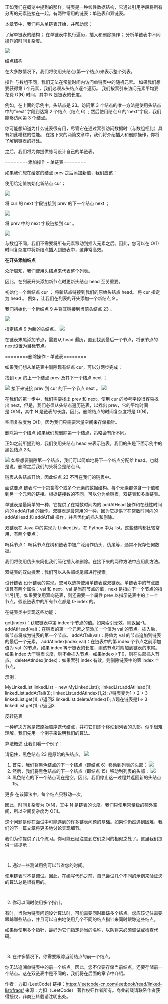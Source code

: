 正如我们在概览中提到的那样，链表是一种线性数据结构，它通过引用字段将所有分离的元素链接在一起。有两种常用的链表：单链表和双链表。

本章节中，我们将从单链表开始，并帮助您：

了解单链表的结构；
在单链表中执行遍历，插入和删除操作；
分析单链表中不同操作的时间复杂度。

![](img/singleList1.png)


结点结构


在大多数情况下，我们将使用头结点(第一个结点)来表示整个列表。

操作
与数组不同，我们无法在常量时间内访问单链表中的随机元素。 如果我们想要获得第 i 个元素，我们必须从头结点逐个遍历。 我们按索引来访问元素平均要花费 O(N) 时间，其中 N 是链表的长度。

例如，在上面的示例中，头结点是 23。访问第 3 个结点的唯一方法是使用头结点中的“next”字段到达第 2 个结点（结点 6）; 然后使用结点 6 的“next”字段，我们能够访问第 3 个结点。

你可能想知道为什么链表很有用，尽管它在通过索引访问数据时（与数组相比）具有如此糟糕的性能。 在接下来的两篇文章中，我们将介绍插入和删除操作，你将了解到链表的好处。

之后，我们将为你提供练习设计自己的单链表。


========添加操作 - 单链表========


如果我们想在给定的结点 prev 之后添加新值，我们应该：

使用给定值初始化新结点 cur；

![](img/add1.png)


将 cur 的 next 字段链接到 prev 的下一个结点 next ；


![](img/add2.png)


将 prev 中的 next 字段链接到 cur 。

![](img/add3.png)

与数组不同，我们不需要将所有元素移动到插入元素之后。因此，您可以在 O(1) 时间复杂度中将新结点插入到链表中，这非常高效。


**在开头添加结点**


众所周知，我们使用头结点来代表整个列表。

因此，在列表开头添加新节点时更新头结点 head 至关重要。

初始化一个新结点 cur ；
将新结点链接到我们的原始头结点 head。
将 cur 指定为 head 。
例如，让我们在列表的开头添加一个新结点 9 。

我们初始化一个新结点 9 并将其链接到当前头结点 23 。

![](img/add4.png)

指定结点 9 为新的头结点。
![](img/add5.png)


在链表末尾添加节点，需要从 head 遍历，直到找到最后一个节点，将该节点的next设置为目标节点。

========删除操作 - 单链表========


如果我们想从单链表中删除现有结点 cur，可以分两步完成：

找到 cur 的上一个结点 prev 及其下一个结点 next ；

![](img/del1.png)
接下来链接 prev 到 cur 的下一个节点 next 。
![](img/del2.png)

在我们的第一步中，我们需要找出 prev 和 next。使用 cur 的参考字段很容易找出 next，但是，我们必须从头结点遍历链表，以找出 prev，它的平均时间是 O(N)，其中 N 是链表的长度。因此，删除结点的时间复杂度将是 O(N)。

空间复杂度为 O(1)，因为我们只需要常量空间来存储指针。



删除第一个结点
如果我们想删除第一个结点，策略会有所不同。

正如之前所提到的，我们使用头结点 head 来表示链表。我们的头是下面示例中的黑色结点 23。

![](img/del3.png)
如果想要删除第一个结点，我们可以简单地将下一个结点分配给 head。也就是说，删除之后我们的头将会是结点 6。

链表从头结点开始，因此结点 23 不再在我们的链表中。



面试要点
链表时一个包含零个或多个元素的数据结构。每个元素都包含一个值和到另一个元素的链接。根据链接数的不同，可以分为单链表，双链表和多重链表。

单链表是最简单的一种，它提供了在常数时间内的 addAtHead 操作和在线性时间内的 addAtTail 的操作。双链表是最常用的一种，因为它提供了在常数时间内的 addAtHead 和 addAtTail 操作，并且优化的插入和删除。

双链表在 Java 中的实现为 LinkedList，在 Python 中为 list。这些结构都比较常用，有两个要点：

哨兵节点：
哨兵节点在树和链表中被广泛用作伪头、伪尾等，通常不保存任何数据。

我们将使用伪头来简化我们简化插入和删除。在接下来的两种方法中应用此方法。

双链表的双向搜索：我们可以从头部或尾部进行搜索。

设计链表
设计链表的实现。您可以选择使用单链表或双链表。单链表中的节点应该具有两个属性：val 和 next。val 是当前节点的值，next 是指向下一个节点的指针/引用。如果要使用双向链表，则还需要一个属性 prev 以指示链表中的上一个节点。假设链表中的所有节点都是 0-index 的。

在链表类中实现这些功能：

get(index)：获取链表中第 index 个节点的值。如果索引无效，则返回-1。
addAtHead(val)：在链表的第一个元素之前添加一个值为 val 的节点。插入后，新节点将成为链表的第一个节点。
addAtTail(val)：将值为 val 的节点追加到链表的最后一个元素。
addAtIndex(index,val)：在链表中的第 index 个节点之前添加值为 val  的节点。如果 index 等于链表的长度，则该节点将附加到链表的末尾。如果 index 大于链表长度，则不会插入节点。如果index小于0，则在头部插入节点。
deleteAtIndex(index)：如果索引 index 有效，则删除链表中的第 index 个节点。
 


示例：

MyLinkedList linkedList = new MyLinkedList();
linkedList.addAtHead(1);
linkedList.addAtTail(3);
linkedList.addAtIndex(1,2);   //链表变为1-> 2-> 3
linkedList.get(1);            //返回2
linkedList.deleteAtIndex(1);  //现在链表是1-> 3
linkedList.get(1);            //返回3



反转链表

一种解决方案是按原始顺序迭代结点，并将它们逐个移动到列表的头部。似乎很难理解。我们先用一个例子来说明我们的算法。

算法概述
让我们看一个例子：

请记住，黑色结点 23 是原始的头结点。
![](img/rev1.png)
1. 首先，我们将黑色结点的下一个结点（即结点 6）移动到列表的头部：
![](img/rev2.png)
2. 然后，我们将黑色结点的下一个结点（即结点 15）移动到列表的头部：
![](img/rev3.png)
3. 黑色结点的下一个结点现在是空。因此，我们停止这一过程并返回新的头结点 15。


更多
在该算法中，每个结点只移动一次。

因此，时间复杂度为 O(N)，其中 N 是链表的长度。我们只使用常量级的额外空间，所以空间复杂度为 O(1)。

这个问题是你在面试中可能遇到的许多链表问题的基础。如果你仍然遇到困难，我们的下一篇文章将更多地讨论实现细节。


我们为你提供了几个练习。你可能已经注意到它们之间的相似之处了。这里我们提供一些提示：

 

1. 通过一些测试用例可以节省您的时间。

使用链表时不易调试。因此，在编写代码之前，自己尝试几个不同的示例来验证您的算法总是很有用的。

 

2. 你可以同时使用多个指针。

有时，当你为链表问题设计算法时，可能需要同时跟踪多个结点。您应该记住需要跟踪哪些结点，并且可以自由地使用几个不同的结点指针来同时跟踪这些结点。

如果你使用多个指针，最好为它们指定适当的名称，以防将来必须调试或检查代码。

 

3. 在许多情况下，你需要跟踪当前结点的前一个结点。

你无法追溯单链表中的前一个结点。因此，您不仅要存储当前结点，还要存储前一个结点。这在双链表中是不同的，我们将在后面的章节中介绍。

作者：力扣 (LeetCode)
链接：https://leetcode-cn.com/leetbook/read/linked-list/fraqr/
来源：力扣（LeetCode）
著作权归作者所有。商业转载请联系作者获得授权，非商业转载请注明出处。


